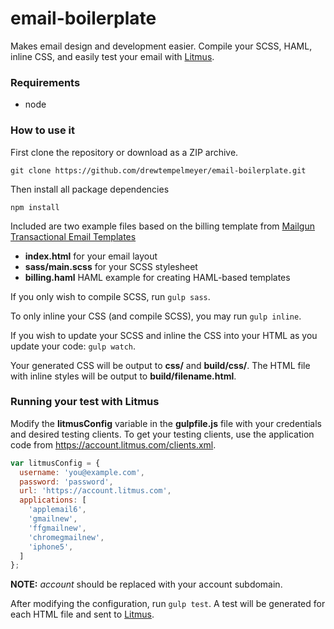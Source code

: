 # email-boilerplate

Makes email design and development easier. Compile your SCSS, HAML, inline CSS, and easily test your email with [Litmus](https://litmus.com/).

### Requirements

* node

### How to use it

First clone the repository or download as a ZIP archive.

`git clone https://github.com/drewtempelmeyer/email-boilerplate.git`

Then install all package dependencies

`npm install`

Included are two example files based on the billing template from [Mailgun Transactional Email Templates](http://blog.mailgun.com/transactional-html-email-templates/)

* **index.html** for your email layout
* **sass/main.scss** for your SCSS stylesheet
* **billing.haml** HAML example for creating HAML-based templates

If you only wish to compile SCSS, run `gulp sass`.

To only inline your CSS (and compile SCSS), you may run `gulp inline`.

If you wish to update your SCSS and inline the CSS into your HTML as you update your code: `gulp watch`.

Your generated CSS will be output to **css/** and **build/css/**. The HTML file with inline styles will be output to **build/filename.html**.

### Running your test with Litmus ###

Modify the **litmusConfig** variable in the **gulpfile.js** file with your credentials and desired testing clients. To get your testing clients, use the application code from https://account.litmus.com/clients.xml.

```javascript
var litmusConfig = {
  username: 'you@example.com',
  password: 'password',
  url: 'https://account.litmus.com',
  applications: [
    'applemail6',
    'gmailnew',
    'ffgmailnew',
    'chromegmailnew',
    'iphone5',
  ]
};
```

**NOTE:** *account* should be replaced with your account subdomain.

After modifying the configuration, run `gulp test`. A test will be generated for each HTML file and sent to [Litmus](https://litmus.com).


